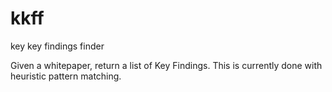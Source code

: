 kkff
====

key key findings finder

Given a whitepaper, return a list of Key Findings. This is currently done with heuristic pattern matching.

